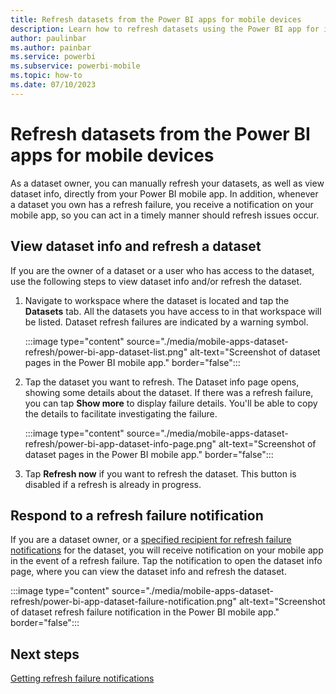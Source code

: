 ```yaml
---
title: Refresh datasets from the Power BI apps for mobile devices
description: Learn how to refresh datasets using the Power BI app for iOS and Android mobile devices.
author: paulinbar
ms.author: painbar
ms.service: powerbi
ms.subservice: powerbi-mobile
ms.topic: how-to
ms.date: 07/10/2023
---
```

# Refresh datasets from the Power BI apps for mobile devices

As a dataset owner, you can manually refresh your datasets, as well as view dataset info, directly from your Power BI mobile app. In addition, whenever a dataset you own has a refresh failure, you receive a notification on your mobile app, so you can act in a timely manner should refresh issues occur.

## View dataset info and refresh a dataset

If you are the owner of a dataset or a user who has access to the dataset, use the following steps to view dataset info and/or refresh the dataset.

1. Navigate to workspace where the dataset is located and tap the **Datasets** tab. All the datasets you have access to in that workspace will be listed. Dataset refresh failures are indicated by a warning symbol.

    :::image type="content" source="./media/mobile-apps-dataset-refresh/power-bi-app-dataset-list.png" alt-text="Screenshot of dataset pages in the Power BI mobile app." border="false":::

1. Tap the dataset you want to refresh. The Dataset info page opens, showing some details about the dataset. If there was a refresh failure, you can tap **Show more** to display failure details. You'll be able to copy the details to facilitate investigating the failure.

    :::image type="content" source="./media/mobile-apps-dataset-refresh/power-bi-app-dataset-info-page.png" alt-text="Screenshot of dataset pages in the Power BI mobile app." border="false":::

3.	Tap **Refresh now** if you want to refresh the dataset. This button is disabled if a refresh is already in progress.

## Respond to a refresh failure notification

If you are a dataset owner, or a [specified recipient for refresh failure notifications](../../connect-data/refresh-data.md#getting-refresh-failure-notifications) for the dataset, you will receive notification on your mobile app in the event of a refresh failure. Tap the notification to open the dataset info page, where you can view the dataset info and refresh the dataset.

:::image type="content" source="./media/mobile-apps-dataset-refresh/power-bi-app-dataset-failure-notification.png" alt-text="Screenshot of dataset refresh failure notification in the Power BI mobile app." border="false":::

## Next steps

[Getting refresh failure notifications](../../connect-data/refresh-data.md#getting-refresh-failure-notifications)